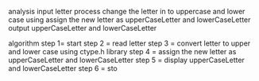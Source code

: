 analysis 
input letter
process change the letter in to uppercase and lower case using
    assign the new letter as  upperCaseLetter and lowerCaseLetter
output upperCaseLetter and lowerCaseLetter

algorithm
step 1= start
step 2 = read letter
step 3 = convert letter to upper and lower case using ctype.h library 
step 4 = assign the new letter as upperCaseLetter and lowerCaseLetter
step 5 = display upperCaseLetter and lowerCaseLetter
step 6 = sto
